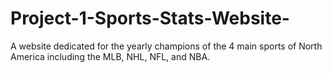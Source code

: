 # Project-1-Sports-Stats-Website-
A website dedicated for the yearly champions of the 4 main sports of North America including the MLB, NHL, NFL, and NBA.
